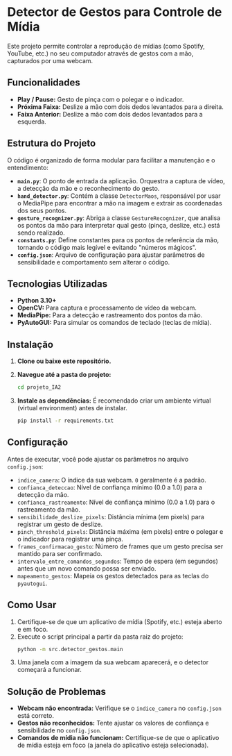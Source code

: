 # Detector de Gestos para Controle de Mídia

Este projeto permite controlar a reprodução de mídias (como Spotify, YouTube, etc.) no seu computador através de gestos com a mão, capturados por uma webcam.

## Funcionalidades

- **Play / Pause:** Gesto de pinça com o polegar e o indicador.
- **Próxima Faixa:** Deslize a mão com dois dedos levantados para a direita.
- **Faixa Anterior:** Deslize a mão com dois dedos levantados para a esquerda.

## Estrutura do Projeto

O código é organizado de forma modular para facilitar a manutenção e o entendimento:

- **`main.py`**: O ponto de entrada da aplicação. Orquestra a captura de vídeo, a detecção da mão e o reconhecimento do gesto.
- **`hand_detector.py`**: Contém a classe `DetectorMaos`, responsável por usar o MediaPipe para encontrar a mão na imagem e extrair as coordenadas dos seus pontos.
- **`gesture_recognizer.py`**: Abriga a classe `GestureRecognizer`, que analisa os pontos da mão para interpretar qual gesto (pinça, deslize, etc.) está sendo realizado.
- **`constants.py`**: Define constantes para os pontos de referência da mão, tornando o código mais legível e evitando "números mágicos".
- **`config.json`**: Arquivo de configuração para ajustar parâmetros de sensibilidade e comportamento sem alterar o código.

## Tecnologias Utilizadas

- **Python 3.10+**
- **OpenCV:** Para captura e processamento de vídeo da webcam.
- **MediaPipe:** Para a detecção e rastreamento dos pontos da mão.
- **PyAutoGUI:** Para simular os comandos de teclado (teclas de mídia).

## Instalação

1. **Clone ou baixe este repositório.**

2. **Navegue até a pasta do projeto:**
   ```bash
   cd projeto_IA2
   ```

3. **Instale as dependências:**
   É recomendado criar um ambiente virtual (virtual environment) antes de instalar.
   ```bash
   pip install -r requirements.txt
   ```

## Configuração

Antes de executar, você pode ajustar os parâmetros no arquivo `config.json`:

- `indice_camera`: O índice da sua webcam. `0` geralmente é a padrão.
- `confianca_deteccao`: Nível de confiança mínimo (0.0 a 1.0) para a detecção da mão.
- `confianca_rastreamento`: Nível de confiança mínimo (0.0 a 1.0) para o rastreamento da mão.
- `sensibilidade_deslize_pixels`: Distância mínima (em pixels) para registrar um gesto de deslize.
- `pinch_threshold_pixels`: Distância máxima (em pixels) entre o polegar e o indicador para registrar uma pinça.
- `frames_confirmacao_gesto`: Número de frames que um gesto precisa ser mantido para ser confirmado.
- `intervalo_entre_comandos_segundos`: Tempo de espera (em segundos) antes que um novo comando possa ser enviado.
- `mapeamento_gestos`: Mapeia os gestos detectados para as teclas do `pyautogui`.

## Como Usar

1.  Certifique-se de que um aplicativo de mídia (Spotify, etc.) esteja aberto e em foco.
2.  Execute o script principal a partir da pasta raiz do projeto:
    ```bash
    python -m src.detector_gestos.main
    ```
3.  Uma janela com a imagem da sua webcam aparecerá, e o detector começará a funcionar.

## Solução de Problemas

- **Webcam não encontrada:** Verifique se o `indice_camera` no `config.json` está correto.
- **Gestos não reconhecidos:** Tente ajustar os valores de confiança e sensibilidade no `config.json`.
- **Comandos de mídia não funcionam:** Certifique-se de que o aplicativo de mídia esteja em foco (a janela do aplicativo esteja selecionada).